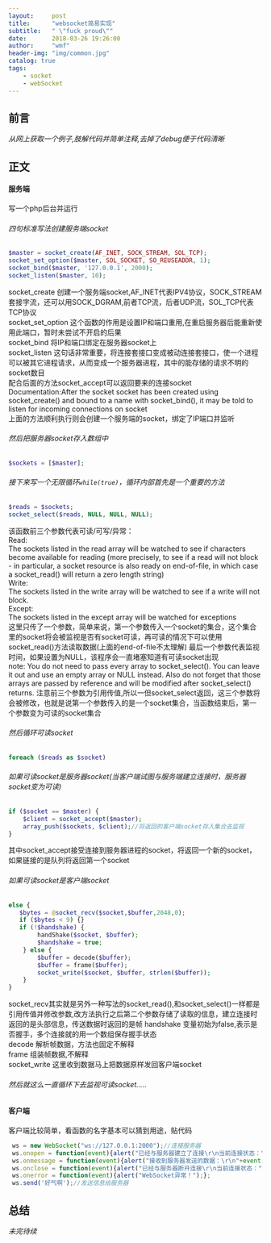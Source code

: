 ```yaml
---
layout:     post
title:      "websocket简易实现"
subtitle:   " \"fuck proud\""
date:       2018-03-26 19:26:00
author:     "wmf"
header-img: "img/common.jpg"
catalog: true
tags:
    - socket
    - webSocket
---
```


## 前言
*从网上获取一个例子,肢解代码并简单注释,去掉了debug便于代码清晰*
## 正文
#### 服务端
写一个php后台并运行  
###### 四句标准写法创建服务端socket
```php
$master = socket_create(AF_INET, SOCK_STREAM, SOL_TCP);  
socket_set_option($master, SOL_SOCKET, SO_REUSEADDR, 1);  
socket_bind($master, '127.0.0.1', 2000);  
socket_listen($master, 10);  
```
socket_create 创建一个服务端socket,AF_INET代表IPV4协议，SOCK_STREAM套接字流，还可以用SOCK_DGRAM,前者TCP流，后者UDP流，SOL_TCP代表TCP协议    
socket_set_option 这个函数的作用是设置IP和端口重用,在重启服务器后能重新使用此端口，暂时未尝试不开启的后果    
socket_bind 将IP和端口绑定在服务器socket上  
socket_listen 这句话非常重要，将连接套接口变成被动连接套接口，使一个进程可以被其它进程请求，从而变成一个服务器进程，其中的能存储的请求不明的socket数目  
配合后面的方法socket_accept可以返回要来的连接socket   
Documentation:After the socket socket has been created using socket_create() and bound to a name with socket_bind(), it may be told to listen for incoming connections on socket  
上面的方法顺利执行则会创建一个服务端的socket，绑定了IP端口并监听  
###### 然后把服务器socket存入数组中
```php
$sockets = [$master];
```  
###### 接下来写一个无限循环```while(true)```，循环内部首先是一个重要的方法 
```php
$reads = $sockets;
socket_select($reads, NULL, NULL, NULL);
```
该函数前三个参数代表可读/可写/异常：  
Read:  
The sockets listed in the read array will be watched to see if characters become available for reading (more precisely, to see if a read will not block - in particular, a socket resource is also ready on end-of-file, in which case a socket_read() will return a zero length string)  
Write:  
The sockets listed in the write array will be watched to see if a write will not block.  
Except:  
The sockets listed in the except array will be watched for exceptions  
这里只传了一个参数，简单来说，第一个参数传入一个socket的集合，这个集合里的socket将会被监视是否有socket可读，再可读的情况下可以使用socket_read()方法读取数据(上面的end-of-file不太理解)
最后一个参数代表监视时间，如果设置为NULL，该程序会一直堵塞知道有可读socket出现  
note:
You do not need to pass every array to socket_select(). You can leave it out and use an empty array or NULL instead. Also do not forget that those arrays are passed by reference and will be modified after socket_select() returns.
注意前三个参数为引用传值,所以一但socket_select返回，这三个参数将会被修改，也就是说第一个参数传入的是一个socket集合，当函数结束后，第一个参数变为可读的socket集合  
###### 然后循环可读socket
```php
foreach ($reads as $socket)
```
###### 如果可读socket是服务器socket(当客户端试图与服务端建立连接时，服务器socket变为可读)  
```php
if ($socket == $master) {
    $client = socket_accept($master);
    array_push($sockets, $client);//将返回的客户端socket存入集合去监视  
}
```
其中socket_accept接受连接到服务器进程的socket，将返回一个新的socket，如果链接的是队列将返回第一个socket    
###### 如果可读socket是客户端socket
```php
else {
   $bytes = @socket_recv($socket,$buffer,2048,0);  
   if ($bytes < 9) {}    
   if (!$handshake) {  
        handShake($socket, $buffer);   
        $handshake = true;    
    } else {   
        $buffer = decode($buffer);     
        $buffer = frame($buffer);  
        socket_write($socket, $buffer, strlen($buffer));      
    }   
}  
```
socket_recv其实就是另外一种写法的socket_read(),和socket_select()一样都是引用传值并修改参数,改方法执行之后第二个参数存储了读取的信息，建立连接时返回的是头部信息，传送数据时返回的是帧
handshake 变量初始为false,表示是否握手，多个连接就的用一个数组保存握手状态  
decode 解析帧数据，方法也固定不解释   
frame  组装帧数据,不解释  
socket_write 这里收到数据马上把数据原样发回客户端socket   
###### 然后就这么一直循环下去监视可读socket.....
#### 客户端
客户端比较简单，看函数的名字基本可以猜到用途，贴代码
```js
 ws = new WebSocket("ws://127.0.0.1:2000");//连接服务器        
 ws.onopen = function(event){alert("已经与服务器建立了连接\r\n当前连接状态："+this.readyState);};
 ws.onmessage = function(event){alert("接收到服务器发送的数据：\r\n"+event.data);};
 ws.onclose = function(event){alert("已经与服务器断开连接\r\n当前连接状态："+this.readyState);};
 ws.onerror = function(event){alert("WebSocket异常！");};
 ws.send('好气啊');//发送信息给服务器
```
## 总结
*未完待续*